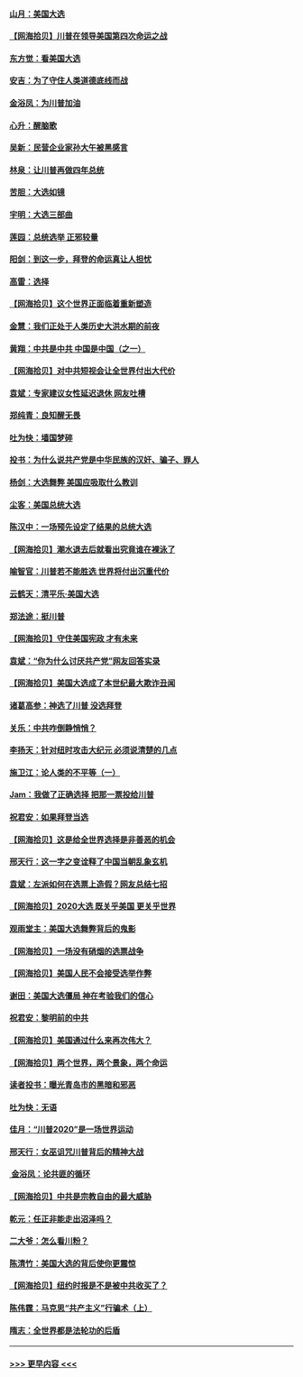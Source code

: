 #### [山月：美国大选](../pages/nsc993/n12552446.md?t=11161502) 
#### [【网海拾贝】川普在领导美国第四次命运之战](../pages/nsc993/n12551973.md?t=11161502) 
#### [东方觉：看美国大选](../pages/nsc993/n12551647.md?t=11161502) 
#### [安吉：为了守住人类道德底线而战](../pages/nsc993/n12551111.md?t=11161502) 
#### [金浴凤：为川普加油](../pages/nsc993/n12551085.md?t=11161502) 
#### [心升：醒脑歌](../pages/nsc993/n12550984.md?t=11161502) 
#### [吴新：民营企业家孙大午被黑感言](../pages/nsc993/n12550656.md?t=11161502) 
#### [林泉：让川普再做四年总统](../pages/nsc993/n12550640.md?t=11161502) 
#### [苦胆：大选如镜](../pages/nsc993/n12550630.md?t=11161502) 
#### [宇明：大选三部曲](../pages/nsc993/n12550603.md?t=11161502) 
#### [莲园：总统选举 正邪较量](../pages/nsc993/n12550594.md?t=11161502) 
#### [阳剑：到这一步，拜登的命运真让人担忧](../pages/nsc993/n12549093.md?t=11161502) 
#### [高雷：选择](../pages/nsc993/n12549087.md?t=11161502) 
#### [【网海拾贝】这个世界正面临着重新塑造](../pages/nsc993/n12548326.md?t=11161502) 
#### [金慧：我们正处于人类历史大洪水期的前夜](../pages/nsc993/n12547914.md?t=11161502) 
#### [黄翔：中共是中共 中国是中国（之一）](../pages/nsc993/n12547576.md?t=11161502) 
#### [【网海拾贝】对中共短视会让全世界付出大代价](../pages/nsc993/n12546043.md?t=11161502) 
#### [袁斌：专家建议女性延迟退休 网友吐槽](../pages/nsc993/n12545424.md?t=11161502) 
#### [郑纯青：良知醒无畏](../pages/nsc993/n12545394.md?t=11161502) 
#### [吐为快：墙国梦碎](../pages/nsc993/n12545309.md?t=11161502) 
#### [投书：为什么说共产党是中华民族的汉奸、骗子、罪人](../pages/nsc993/n12545089.md?t=11161502) 
#### [杨剑：大选舞弊 美国应吸取什么教训](../pages/nsc993/n12543937.md?t=11161502) 
#### [尘客：美国总统大选](../pages/nsc993/n12543828.md?t=11161502) 
#### [陈汉中：一场预先设定了结果的总统大选](../pages/nsc993/n12543564.md?t=11161502) 
#### [【网海拾贝】潮水退去后就看出究竟谁在裸泳了](../pages/nsc993/n12543321.md?t=11161502) 
#### [喻智官：川普若不能胜选 世界将付出沉重代价](../pages/nsc993/n12541352.md?t=11161502) 
#### [云鹤天：清平乐‧美国大选](../pages/nsc993/n12540916.md?t=11161502) 
#### [郑法途：挺川普](../pages/nsc993/n12540898.md?t=11161502) 
#### [【网海拾贝】守住美国宪政 才有未来](../pages/nsc993/n12540423.md?t=11161502) 
#### [袁斌：“你为什么讨厌共产党”网友回答实录](../pages/nsc993/n12540208.md?t=11161502) 
#### [【网海拾贝】美国大选成了本世纪最大欺诈丑闻](../pages/nsc993/n12538029.md?t=11161502) 
#### [诸葛高参：神选了川普 没选拜登](../pages/nsc993/n12537664.md?t=11161502) 
#### [关乐：中共咋倒静悄悄？](../pages/nsc993/n12537615.md?t=11161502) 
#### [李扬天：针对纽时攻击大纪元 必须说清楚的几点](../pages/nsc993/n12536001.md?t=11161502) 
#### [施卫江：论人类的不平等（一）](../pages/nsc993/n12535700.md?t=11161502) 
#### [Jam：我做了正确选择 把那一票投给川普](../pages/nsc993/n12535743.md?t=11161502) 
#### [祝君安：如果拜登当选](../pages/nsc993/n12535726.md?t=11161502) 
#### [【网海拾贝】这是给全世界选择是非善恶的机会](../pages/nsc993/n12535061.md?t=11161502) 
#### [邢天行：这一字之变诠释了中国当朝乱象玄机](../pages/nsc993/n12533446.md?t=11161502) 
#### [袁斌：左派如何在选票上造假？网友总结七招](../pages/nsc993/n12533180.md?t=11161502) 
#### [【网海拾贝】2020大选 既关乎美国 更关乎世界](../pages/nsc993/n12533161.md?t=11161502) 
#### [观雨堂主：美国大选舞弊背后的鬼影](../pages/nsc993/n12533153.md?t=11161502) 
#### [【网海拾贝】一场没有硝烟的选票战争](../pages/nsc993/n12531883.md?t=11161502) 
#### [【网海拾贝】美国人民不会接受选举作弊](../pages/nsc993/n12528850.md?t=11161502) 
#### [谢田：美国大选僵局 神在考验我们的信心](../pages/nsc993/n12527932.md?t=11161502) 
#### [祝君安：黎明前的中共](../pages/nsc993/n12524071.md?t=11161502) 
#### [【网海拾贝】美国通过什么来再次伟大？](../pages/nsc993/n12523844.md?t=11161502) 
#### [【网海拾贝】两个世界，两个景象，两个命运](../pages/nsc993/n12521419.md?t=11161502) 
#### [读者投书：曝光青岛市的黑暗和邪恶](../pages/nsc993/n12520988.md?t=11161502) 
#### [吐为快：无语](../pages/nsc993/n12518588.md?t=11161502) 
#### [佳月：“川普2020”是一场世界运动](../pages/nsc993/n12518581.md?t=11161502) 
#### [邢天行：女巫诅咒川普背后的精神大战](../pages/nsc993/n12517257.md?t=11161502) 
#### [ 金浴凤：论共匪的循环](../pages/nsc993/n12517133.md?t=11161502) 
#### [【网海拾贝】中共是宗教自由的最大威胁](../pages/nsc993/n12516879.md?t=11161502) 
#### [乾元：任正非能走出沼泽吗？](../pages/nsc993/n12515831.md?t=11161502) 
#### [二大爷：怎么看川粉？](../pages/nsc993/n12515820.md?t=11161502) 
#### [陈清竹：美国大选的背后使你更震惊](../pages/nsc993/n12515589.md?t=11161502) 
#### [【网海拾贝】纽约时报是不是被中共收买了？](../pages/nsc993/n12515122.md?t=11161502) 
#### [陈伟霆：马克思“共产主义”行骗术（上）](../pages/nsc993/n12510217.md?t=11161502) 
#### [隋志：全世界都是法轮功的后盾](../pages/nsc993/n12510636.md?t=11161502) 

----
#### [ >>> 更早内容 <<< ](../indexes/nsc993-earlier.md)
